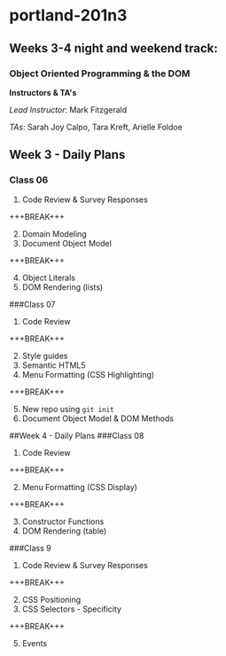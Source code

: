 # portland-201n3
## Weeks 3-4 night and weekend track:
### Object Oriented Programming & the DOM
**Instructors & TA's**

*Lead Instructor*: Mark Fitzgerald

*TAs*: 
Sarah Joy Calpo,
Tara Kreft,
Arielle Foldoe

## Week 3 - Daily Plans
### Class 06
1. Code Review & Survey Responses

+++BREAK+++

2. Domain Modeling
3. Document Object Model

+++BREAK+++

4. Object Literals
5. DOM Rendering (lists)

###Class 07
1. Code Review

+++BREAK+++

2. Style guides
3. Semantic HTML5
2. Menu Formatting (CSS Highlighting)

+++BREAK+++

5. New repo using `git init`
6. Document Object Model & DOM Methods

##Week 4 - Daily Plans
###Class 08
1. Code Review

+++BREAK+++

2. Menu Formatting (CSS Display)

+++BREAK+++

3. Constructor Functions
4. DOM Rendering (table)

###Class 9
1. Code Review & Survey Responses

+++BREAK+++

2. CSS Positioning
3. CSS Selectors - Specificity

+++BREAK+++

5. Events
